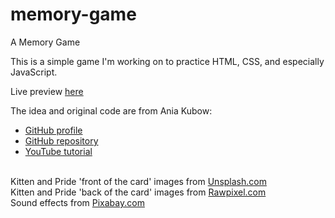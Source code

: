 # memory-game
A Memory Game

This is a simple game I'm working on to practice HTML, CSS, and especially JavaScript.

Live preview <a href='https://wellenina.github.io/memory-game/'>here</a><br>


The idea and original code are from Ania Kubow:
<ul>
    <li><a href='https://github.com/kubowania'>GitHub profile</a></li>
    <li><a href='https://github.com/kubowania/memory-game'>GitHub repository</a></li>
    <li><a href='https://youtu.be/lhNdUVh3qCc'>YouTube tutorial</a></li>
</ul>

<br>
Kitten and Pride 'front of the card' images from <a href='https://unsplash.com/'>Unsplash.com</a><br>
Kitten and Pride 'back of the card' images from <a href='https://www.rawpixel.com/'>Rawpixel.com</a><br>
Sound effects from <a href='https://pixabay.com/'>Pixabay.com</a>
